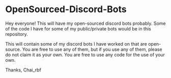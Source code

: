 # OpenSourced-Discord-Bots
Hey everyone! This will have my open-sourced discord bots probably. Some of the code I have for some of my public/private bots would be in this repository.


This will contain some of my discord bots I have worked on that are open-source. You are free to use any of them, but if you use any of them, please do not claim it as your own. You are free to use any code for the use of your own.


Thanks,
Chai_rbf
